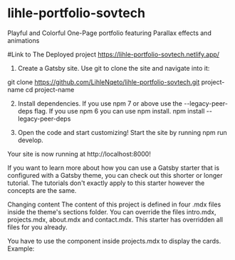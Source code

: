 # lihle-portfolio-sovtech
 Playful and Colorful One-Page portfolio featuring Parallax effects and animations
 
 
 #Link to The Deployed project https://lihle-portfolio-sovtech.netlify.app/

1. Create a Gatsby site.
Use git to clone the site and navigate into it:

git clone https://github.com/LihleNqeto/lihle-portfolio-sovtech.git project-name
cd project-name

2. Install dependencies.
If you use npm 7 or above use the --legacy-peer-deps flag. If you use npm 6 you can use npm install.
npm install --legacy-peer-deps

3. Open the code and start customizing!
Start the site by running npm run develop.


Your site is now running at http://localhost:8000!


If you want to learn more about how you can use a Gatsby starter that is configured with a Gatsby theme, you can check out this shorter or longer tutorial. The tutorials don't exactly apply to this starter however the concepts are the same.

Changing content
The content of this project is defined in four .mdx files inside the theme's sections folder. You can override the files intro.mdx, projects.mdx, about.mdx and contact.mdx. This starter has overridden all files for you already.

You have to use the <ProjectCard /> component inside projects.mdx to display the cards. Example:


